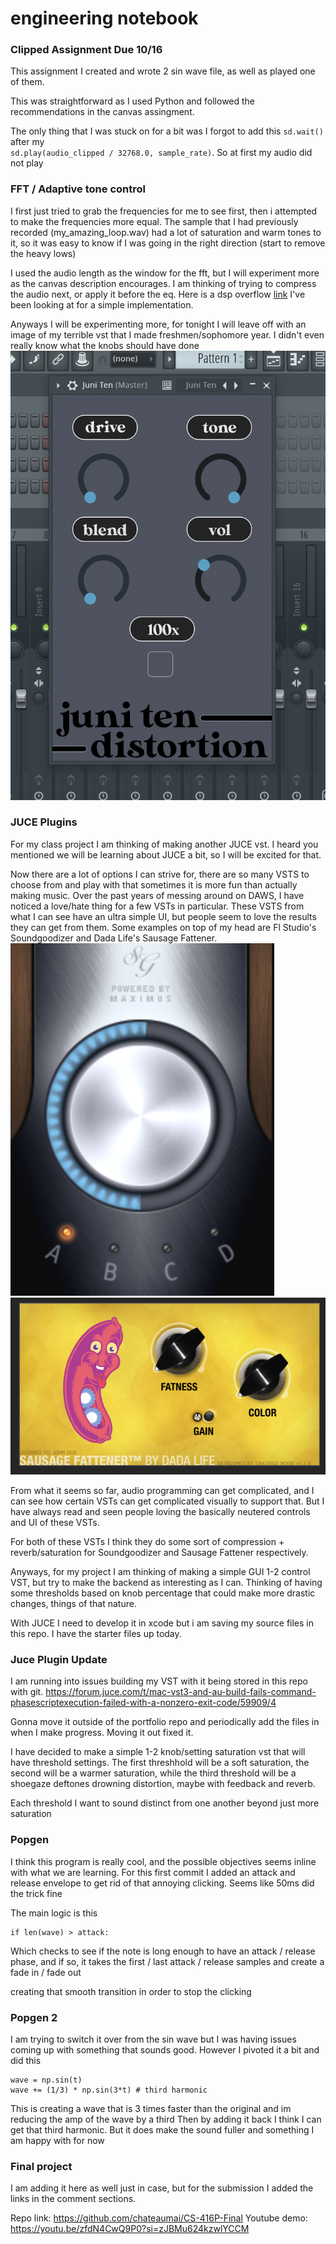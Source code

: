 # engineering notebook

### Clipped Assignment Due 10/16
This assignment I created and wrote 2 sin wave file, as well as played one of them.

This was straightforward as I used Python and followed the recommendations in the canvas assingment.

The only thing that I was stuck on for a bit was I forgot to add this `sd.wait()` after my  
`sd.play(audio_clipped / 32768.0, sample_rate)`. So at first my audio did not play

### FFT / Adaptive tone control
I first just tried to grab the frequencies for me to see first, then i attempted to make the frequencies more equal. 
The sample that I had previously recorded (my_amazing_loop.wav) had a lot of saturation and warm tones to it, so it was easy to know if I was going in the right direction (start to remove the heavy lows)

I used the audio length as the window for the fft, but I will experiment more as the canvas description encourages. I am thinking of trying to compress the audio next, or apply it before the eq. Here is a dsp overflow [link](https://dsp.stackexchange.com/questions/10536/help-implementing-audio-dynamic-range-compression?noredirect=1&lq=1) I've been looking at for a simple implementation.

Anyways I will be experimenting more, for tonight I will leave off with an image of my terrible vst that I made freshmen/sophomore year. I didn't even really know what the knobs should have done
![JuniTen](image.png)

### JUCE Plugins
For my class project I am thinking of making another JUCE vst. I heard you mentioned we will be learning about JUCE a bit, so I will be excited for that.

Now there are a lot of options I can strive for, there are so many VSTS to choose from and play with that sometimes it is more fun than actually making music. Over the past years of messing around on DAWS, I have noticed a love/hate thing for a few VSTs in particular. These VSTS from what I can see have an ultra simple UI, but people seem to love the results they can get from them. Some examples on top of my head are Fl Studio's Soundgoodizer and Dada Life's Sausage Fattener.
![Soundgoodizer](image-2.png)
![sausage fattener](image-1.png)

From what it seems so far, audio programming can get complicated, and I can see how certain VSTs can get complicated visually to support that. But I have always read and seen people loving the basically neutered controls and UI of these VSTs. 

For both of these VSTs I think they do some sort of compression + reverb/saturation for Soundgoodizer and Sausage Fattener respectively. 

Anyways, for my project I am thinking of making a simple GUI 1-2 control VST, but try to make the backend as interesting as I can. Thinking of having some thresholds based on knob percentage that could make more drastic changes, things of that nature. 

With JUCE I need to develop it in xcode but i am saving my source files in this repo. I have the starter files up today.

### Juce Plugin Update
I am running into issues building my VST with it being stored in this repo with git. 
https://forum.juce.com/t/mac-vst3-and-au-build-fails-command-phasescriptexecution-failed-with-a-nonzero-exit-code/59909/4

Gonna move it outside of the portfolio repo and periodically add the files in when I make progress. Moving it out fixed it.

I have decided to make a simple 1-2 knob/setting saturation vst that will have threshold settings. The first threshhold will be a soft saturation, the second will be a warmer saturation, while the third threshold will be a shoegaze deftones drowning distortion, maybe with feedback and reverb.

Each threshold I want to sound distinct from one another beyond just more saturation

### Popgen
I think this program is really cool, and the possible objectives seems inline with what we are learning.
For this first commit I added an attack and release envelope to get rid of that annoying clicking.
Seems like 50ms did the trick fine 

The main logic is this

```
if len(wave) > attack:
```
Which checks to see if the note is long enough to have an attack / release phase,
and if so, it takes the first / last attack / release samples and create a fade in / fade out

creating that smooth transition in order to stop the clicking

### Popgen 2

I am trying to switch it over from the sin wave but I was having issues coming up with something that sounds good.
However I pivoted it a bit and did this

```
wave = np.sin(t)
wave += (1/3) * np.sin(3*t) # third harmonic
```

This is creating a wave that is 3 times faster than the original and im reducing the amp of the wave by a third
Then by adding it back I think I can get that third harmonic. But it does make the sound fuller and something I 
am happy with for now

### Final project

I am adding it here as well just in case,
but for the submission I added the links in the comment sections.

Repo link: https://github.com/chateaumai/CS-416P-Final
Youtube demo: https://youtu.be/zfdN4CwQ9P0?si=zJBMu624kzwlYCCM